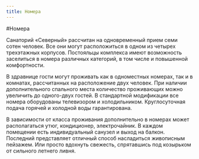```yaml
---
title: Номера
---
```


#Номера

Санаторий «Северный» рассчитан на одновременный прием семи сотен человек. Все они могут расположиться в одном из четырех трехэтажных корпусов. Постояльцы комплекса имеют возможность заселиться в номера различных категорий, в том числе и повышенной комфортности.

В здравнице гости могут проживать как в одноместных номерах, так и в комнатах, рассчитанных на расположение двух человек. При наличии дополнительного спального места количество проживающих можно увеличить до одного-двух гостей. В стандартной модификации все номера оборудованы телевизором и холодильником. Круглосуточная подача горячей и холодной воды гарантирована.

В зависимости от класса проживания дополнительно в номерах может располагаться утюг, кондиционер, электрочайник. В каждом помещении есть индивидуальный санузел и выход на балкон. Последний представляет отличный способ насладиться живописным пейзажем. Или просто вдохнуть свежесть, спрятавшись под козырьком от сильного летнего ливня.
